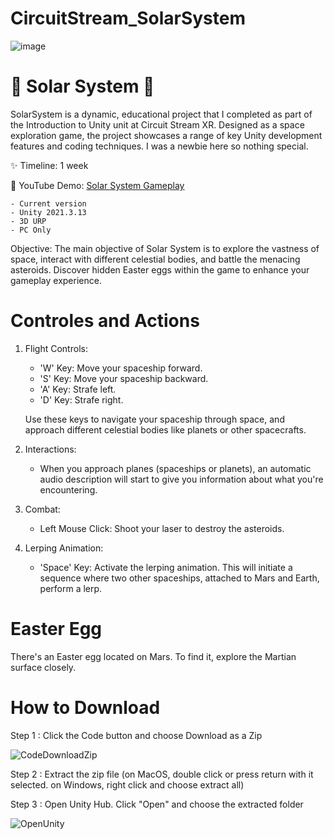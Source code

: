 # CircuitStream_SolarSystem
![image](https://user-images.githubusercontent.com/103016794/177175417-3e8c6207-e64f-458d-a008-fb2382d8129a.png)



# 🚀 Solar System 🚀

SolarSystem  is a dynamic, educational project that I completed as part of the Introduction to Unity unit at Circuit Stream XR. Designed as a space exploration game, the project showcases a range of key Unity development features and coding techniques. I was a newbie here so nothing special. 

✨ Timeline: 1 week

🔴 YouTube Demo: [Solar System Gameplay](https://www.google.com](https://youtu.be/GtmAc1zIBew))

    - Current version
    - Unity 2021.3.13
    - 3D URP
    - PC Only 



Objective:
The main objective of Solar System  is to explore the vastness of space, interact with different celestial bodies, and battle the menacing asteroids. Discover hidden Easter eggs within the game to enhance your gameplay experience.


# Controles and Actions


1. Flight Controls:
    - 'W' Key: Move your spaceship forward.
    - 'S' Key: Move your spaceship backward.
    - 'A' Key: Strafe left.
    - 'D' Key: Strafe right.
    
    Use these keys to navigate your spaceship through space, and approach different celestial bodies like planets or other spacecrafts.

2. Interactions:
    - When you approach planes (spaceships or planets), an automatic audio description will start to give you information about what you're encountering.

3. Combat:
    - Left Mouse Click: Shoot your laser to destroy the asteroids.

4. Lerping Animation:
    - 'Space' Key: Activate the lerping animation. This will initiate a sequence where two other spaceships, attached to Mars and Earth, perform a lerp.


# Easter Egg

There's an Easter egg located on Mars. To find it, explore the Martian surface closely.

# How to Download

Step 1 : Click the Code button and choose Download as a Zip

![CodeDownloadZip](https://user-images.githubusercontent.com/27965769/213048669-da24285d-1771-47b5-b94d-87e09555ac2f.png)

Step 2 : Extract the zip file (on MacOS, double click or press return with it selected. on Windows, right click and choose extract all)

Step 3 : Open Unity Hub. Click "Open" and choose the extracted folder

![OpenUnity](https://user-images.githubusercontent.com/27965769/213049086-6753f06a-500b-4ea5-828f-f47a657bdff0.png)

